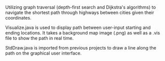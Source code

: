 Utilizing graph traversal (depth-first search and Dijkstra's algorithms) to navigate the shortest path through highways between cities given their coordinates.

Visualize.java is used to display path between user-input starting and ending locations. It takes a background map image (.png) as well as a .vis file to show the path in real time.

StdDraw.java is imported from previous projects to draw a line along the path on the graphical user interface.